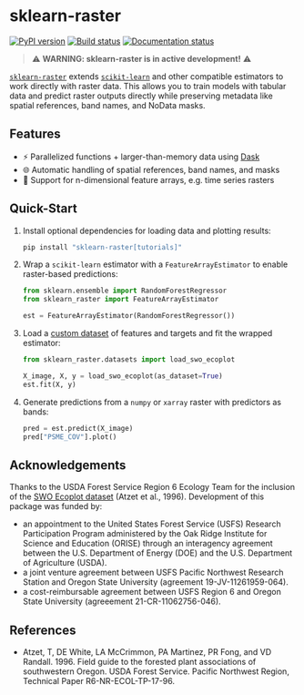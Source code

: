 # sklearn-raster

[![PyPI version](https://badge.fury.io/py/sklearn-raster.svg)](https://pypi.org/project/sklearn-raster/)
[![Build status](https://github.com/lemma-osu/sklearn-raster/actions/workflows/ci.yaml/badge.svg)](https://github.com/lemma-osu/sklearn-raster/actions/workflows/ci.yaml) [![Documentation status](https://readthedocs.org/projects/sklearn-raster/badge/?version=latest)](https://sklearn-raster.readthedocs.io/)

> ⚠️ **WARNING: sklearn-raster is in active development!** ⚠️

[`sklearn-raster`](https://github.com/lemma-osu/sklearn-raster) extends [`scikit-learn`](https://scikit-learn.org/stable/) and other compatible estimators to work directly with raster data. This allows you to train models with tabular data and predict raster outputs directly while preserving metadata like spatial references, band names, and NoData masks.

## Features

- ⚡ Parallelized functions + larger-than-memory data using [Dask](https://www.dask.org/)
- 🌐 Automatic handling of spatial references, band names, and masks
- 🔢 Support for n-dimensional feature arrays, e.g. time series rasters

## Quick-Start

1. Install optional dependencies for loading data and plotting results:

    ```bash
    pip install "sklearn-raster[tutorials]"
    ```

1. Wrap a `scikit-learn` estimator with a `FeatureArrayEstimator` to enable raster-based predictions:

    ```python
    from sklearn.ensemble import RandomForestRegressor
    from sklearn_raster import FeatureArrayEstimator

    est = FeatureArrayEstimator(RandomForestRegressor())
    ```

1. Load a [custom dataset](https://sklearn-raster.readthedocs.io/en/latest/api/datasets/swo_ecoplot) of features and targets and fit the wrapped estimator:

    ```python
    from sklearn_raster.datasets import load_swo_ecoplot

    X_image, X, y = load_swo_ecoplot(as_dataset=True)
    est.fit(X, y)
    ```

1. Generate predictions from a `numpy` or `xarray` raster with predictors as bands:

    ```python
    pred = est.predict(X_image)
    pred["PSME_COV"].plot()
    ```

## Acknowledgements

Thanks to the USDA Forest Service Region 6 Ecology Team for the inclusion of the [SWO Ecoplot dataset](https://sklearn-raster.readthedocs.io/en/latest/api/datasets/swo_ecoplot) (Atzet et al., 1996). Development of this package was funded by:

- an appointment to the United States Forest Service (USFS) Research Participation Program administered by the Oak Ridge Institute for Science and Education (ORISE) through an interagency agreement between the U.S. Department of Energy (DOE) and the U.S. Department of Agriculture (USDA).
- a joint venture agreement between USFS Pacific Northwest Research Station and Oregon State University (agreement 19-JV-11261959-064).
- a cost-reimbursable agreement between USFS Region 6 and Oregon State University (agreeement 21-CR-11062756-046).

## References

- Atzet, T, DE White, LA McCrimmon, PA Martinez, PR Fong, and VD Randall. 1996. Field guide to the forested plant associations of southwestern Oregon. USDA Forest Service. Pacific Northwest Region, Technical Paper R6-NR-ECOL-TP-17-96.